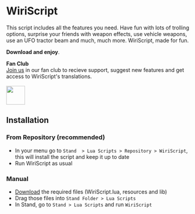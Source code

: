 # WiriScript

This script includes all the features you need. Have fun with lots of trolling options, surprise your friends with weapon effects, use vehicle weapons, use an UFO tractor beam and much, much more. WiriScript, made for fun.

**Download and enjoy**. 

**Fan Club** 
<br />
[Join us][fanclub] in our fan club to recieve support, suggest new features and get access to WiriScript's translations. 
<br />
<br />
[<img src="https://friconix.com/png/fi-cnsuxx-discord-alt.png" width="50" height="50" align="center"/>][fanclub]

## Installation

### From Repository (recommended)
- In your menu go to `Stand  > Lua Scripts > Repository > WiriScript`, this will install the script and keep it up to date
- Run WiriScript as usual

### Manual

- [Download] the required files (WiriScript.lua, resources and lib)
- Drag those files into `Stand Folder > Lua Scripts`
- In Stand, go to `Stand > Lua Scripts` and run `WiriScript`

[Download]: https://github.com/nowiry/WiriScript/archive/refs/heads/main.zip
[fanclub]: https://cutt.ly/wiriscript-fanclub
